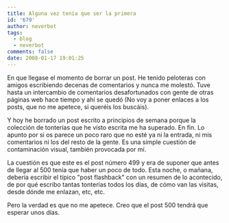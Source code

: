 ```yaml
---
title: Alguna vez tenía que ser la primera
id: '679'
author: neverbot
tags:
  - blog
  - neverbot
comments: false
date: 2008-01-17 19:01:25
---
```


En que llegase el momento de borrar un post. He tenido peloteras con amigos escribiendo decenas de comentarios y nunca me molestó. Tuve hasta un intercambio de comentarios desafortunados con gente de otras páginas web hace tiempo y ahí se quedó (No voy a poner enlaces a los posts, que no me apetece, si queréis los buscáis).

Y hoy he borrado un post escrito a principios de semana porque la colección de tonterías que he visto escrita me ha superado. En fin. Lo apunto por si os parece un poco raro que no esté ya ni la entrada, ni mis comentarios ni los del resto de la gente. Es una simple cuestión de contaminación visual, también provocada por mí.

La cuestión es que este es el post número 499 y era de suponer que antes de llegar al 500 tenía que haber un poco de todo. Esta noche, o mañana, debería escribir el típico "post flashback" con un resumen de lo acontecido, de por qué escribo tantas tonterías todos los días, de cómo van las visitas, desde dónde me enlazan, etc, etc.

Pero la verdad es que no me apetece. Creo que el post 500 tendrá que esperar unos días.
